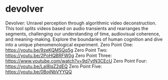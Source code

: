 # devolver
Devolver: Unravel perception through algorithmic video deconstruction. This tool splits videos based on audio transients and rearranges the segments, challenging our understanding of time, audiovisual coherence, and meaning-making. Explore the boundaries of human cognition and dive into a unique phenomenological experiment.
Zero Point One: https://youtu.be/9zeKQMSQq5g
Zero Point Two: https://youtu.be/2PoHQBRFW0g
Zero Point Three: https://www.youtube.com/watch?v=9d7ytN3CEcU
Zero Point Four: https://youtu.be/Lal8lqZ2dEQ
Zero Point Five: https://youtu.be/0BojNbVYYQQ
